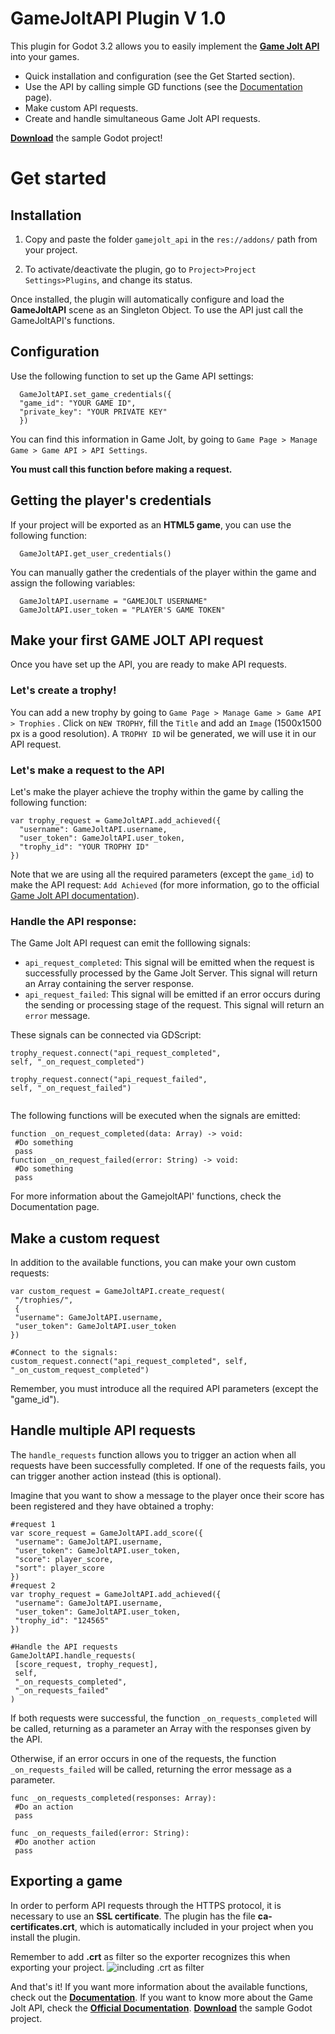 # GameJoltAPI Plugin V 1.0

This plugin for Godot 3.2 allows you to easily implement the [**Game Jolt API**](https://gamejolt.com/game-api) into your games.

 - Quick installation and configuration (see the Get Started section).
 - Use the API by calling simple GD functions (see the [Documentation](https://github.com/sarturodev/gamejolt-api-plugin/wiki) page).
 - Make custom API requests.
 - Create and handle simultaneous Game Jolt API requests.
 
 [**Download**](https://gamejolt.com/games/ambush_fish/512872) the sample Godot project!

# Get started
## Installation

 1. Copy and paste the folder `gamejolt_api` in the `res://addons/` path from your project.
 
 2. To activate/deactivate the plugin, go to `Project>Project Settings>Plugins`, and change its status.
 
Once installed, the plugin will automatically configure and load the **GameJoltAPI** scene as an Singleton Object.  To use the API just call the GameJoltAPI's functions.

## Configuration

Use the following function to set up the Game API settings:
``` GDscript
  GameJoltAPI.set_game_credentials({
  "game_id": "YOUR GAME ID",
  "private_key": "YOUR PRIVATE KEY"
  })
``` 
You can find this information in Game Jolt, by going to `Game Page > Manage Game > Game API > API Settings`.

**You must call this function before making a request.**

## Getting the player's credentials

If your project will be exported as an **HTML5 game**, you can use the following function:

```GDscript
  GameJoltAPI.get_user_credentials()
 ```
You can manually gather the credentials of the player within the game and assign the following variables:
```GDscript
  GameJoltAPI.username = "GAMEJOLT USERNAME"
  GameJoltAPI.user_token = "PLAYER'S GAME TOKEN"
 ```

## Make your first GAME JOLT API request
Once you have set up the API, you are ready to make API requests.

### Let's create a trophy!

You can add a new trophy by going to `Game Page > Manage Game > Game API > Trophies` . Click on `NEW TROPHY`, fill the `Title` and add an `Image` (1500x1500 px is a good resolution). A `TROPHY ID` wil be generated, we will use it in our API request.

### Let's make a request to the API

Let's make the player achieve the trophy within the game by calling the following function:

```GDscript
var trophy_request = GameJoltAPI.add_achieved({
  "username": GameJoltAPI.username,
  "user_token": GameJoltAPI.user_token,
  "trophy_id": "YOUR TROPHY ID"
})
 ```
 Note that we are using all the required parameters (except the `game_id`) to make the API request: `Add Achieved` (for more information, go to the official [Game Jolt API documentation](https://gamejolt.com/game-api/doc/trophies/add-achieved)).

### Handle the API response:
The Game Jolt API request can emit the folllowing signals:

 - `api_request_completed`: This signal will be emitted when the request is successfully processed by the Game Jolt Server. This signal will return an Array containing the server response.
 - `api_request_failed`: This signal will be emitted if an error occurs during the sending or processing stage of the request. This signal will return an `error` message.
 
These signals can be connected via GDScript: 

```GDscript
trophy_request.connect("api_request_completed", 
self, "_on_request_completed")
	
trophy_request.connect("api_request_failed", 
self, "_on_request_failed")
	
 ```
The following functions will be executed when the signals are emitted:
 ```GDscript
function _on_request_completed(data: Array) -> void:
  #Do something
  pass
function _on_request_failed(error: String) -> void:
  #Do something
  pass
  ```
For more information about the GamejoltAPI' functions, check the Documentation page.

## Make a custom request
In addition to the available functions, you can make your own custom requests:
 ```GDscript
var custom_request = GameJoltAPI.create_request(
  "/trophies/",
  {
  "username": GameJoltAPI.username, 
  "user_token": GameJoltAPI.user_token
})

#Connect to the signals:
custom_request.connect("api_request_completed", self, "_on_custom_request_completed")
  ```
Remember, you must introduce all the required API parameters (except the "game_id").

## Handle multiple API requests
 The `handle_requests` function allows you to trigger an action when all requests have been successfully completed. If one of the requests fails, you can trigger another action instead (this is optional).
 
Imagine that you want to show a message to the player once their score has been registered and they have obtained a trophy:

 ```GDscript
#request 1
var score_request = GameJoltAPI.add_score({
  "username": GameJoltAPI.username,
  "user_token": GameJoltAPI.user_token,
  "score": player_score,
  "sort": player_score
})
#request 2
var trophy_request = GameJoltAPI.add_achieved({
  "username": GameJoltAPI.username,
  "user_token": GameJoltAPI.user_token,
  "trophy_id": "124565"
})

#Handle the API requests
GameJoltAPI.handle_requests(
  [score_request, trophy_request],
  self,
  "_on_requests_completed",
  "_on_requests_failed"
)
  ```
If both requests were successful, the function `_on_requests_completed` will be called, returning as a parameter an Array with the responses given by the API.  

Otherwise, if an error occurs in one of the requests, the function `_on_requests_failed` will be called, returning the error message as a parameter.

 ```GDscript
func _on_requests_completed(responses: Array):
  #Do an action
  pass
		
func _on_requests_failed(error: String):
  #Do another action
  pass
  ```
## Exporting a game

In order to perform API requests through the HTTPS protocol, it is necessary to use an **SSL certificate**. The plugin has the file **ca-certificates.crt**, which is automatically included in your project when you install the plugin.

Remember to add **.crt** as filter so the exporter recognizes this when exporting your project.
![including .crt as filter](https://docs.godotengine.org/en/latest/_images/add_crt.png)

And that's it! If you want more information about the available functions, check out the [**Documentation**](https://github.com/sarturodev/gamejolt-api-plugin/wiki).
If you want to know more about the Game Jolt API, check the [**Official Documentation**](https://gamejolt.com/game-api).
[**Download**](https://gamejolt.com/games/ambush_fish/512872) the sample Godot project.

